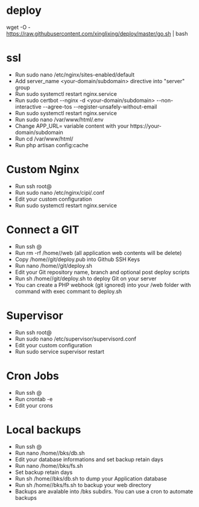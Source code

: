 # deploy

wget -O - https://raw.githubusercontent.com/xinglixing/deploy/master/go.sh | bash

# ssl
* Run sudo nano /etc/nginx/sites-enabled/default
* Add server_name <your-domain/subdomain> directive into "server" group
* Run sudo systemctl restart nginx.service
* Run sudo certbot --nginx -d <your-domain/subdomain> --non-interactive --agree-tos --register-unsafely-without-email
* Run sudo systemctl restart nginx.service
* Run sudo nano /var/www/html/.env
* Change APP_URL= variable content with your https://your-domain/subdomain
* Run cd /var/www/html/
* Run php artisan config:cache

# Custom Nginx
* Run ssh root@<server-ip>
* Run sudo nano /etc/nginx/cipi/<app-user>.conf
* Edit your custom configuration
* Run sudo systemctl restart nginx.service

# Connect a GIT
* Run ssh <app-user>@<server-ip>
* Run rm -rf /home/<app-user>/web (all application web contents will be delete)
* Copy /home/<app-user>/git/deploy.pub into Github SSH Keys
* Run nano /home/<app-user>/git/deploy.sh
* Edit your Git repository name, branch and optional post deploy scripts
* Run sh /home/<app-user>/git/deploy.sh to deploy Git on your server
* You can create a PHP webhook (git ignored) into your /web folder with command with exec commant to deploy.sh

# Supervisor
* Run ssh root@<server-ip>
* Run sudo nano /etc/supervisor/supervisord.conf
* Edit your custom configuration
* Run sudo service supervisor restart

# Cron Jobs
* Run ssh <app-user>@<server-ip>
* Run crontab -e
* Edit your crons

# Local backups
* Run ssh <app-user>@<server-ip>
* Run nano /home/<app-user>/bks/db.sh
* Edit your database informations and set backup retain days
* Run nano /home/<app-user>/bks/fs.sh
* Set backup retain days
* Run sh /home/<app-user>/bks/db.sh to dump your Application database
* Run sh /home/<app-user>/bks/fs.sh to backup your web directory
* Backups are avalable into /bks subdirs. You can use a cron to automate backups
